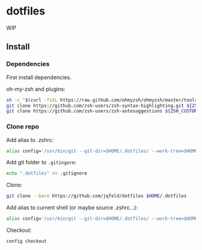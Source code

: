 # dotfiles

WIP

## Install
### Dependencies
First install dependencies.

oh-my-zsh and plugins:
```sh
sh -c "$(curl -fsSL https://raw.github.com/ohmyzsh/ohmyzsh/master/tools/install.sh)"
git clone https://github.com/zsh-users/zsh-syntax-highlighting.git ${ZSH_CUSTOM:-~/.oh-my-zsh/custom}/plugins/zsh-syntax-highlighting
git clone https://github.com/zsh-users/zsh-autosuggestions ${ZSH_CUSTOM:-~/.oh-my-zsh/custom}/plugins/zsh-autosuggestions
```

### Clone repo
Add alias to .zshrc:
```sh
alias config='/usr/bin/git --git-dir=$HOME/.dotfiles/ --work-tree=$HOME'
```
Add git folder to `.gitingore`:
```sh
echo ".dotfiles" >> .gitignore
```
Clone:
```sh
git clone --bare https://github.com/jqfeld/dotfiles $HOME/.dotfiles
```
Add alias to current shell (or maybe source .zshrc...):
```sh
alias config='/usr/bin/git --git-dir=$HOME/.dotfiles/ --work-tree=$HOME'
```
Checkout:
```sh
config checkout
```
